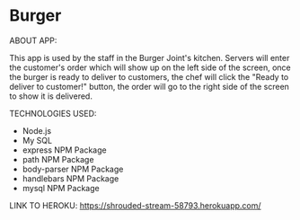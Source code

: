 # Burger

ABOUT APP:

This app is used by the staff in the Burger Joint's kitchen. Servers will enter the customer's order which will show up on the left side of the screen, once the burger is ready to deliver to customers, the chef will click the "Ready to deliver to customer!" button, the order will go to the right side of the screen to show it is delivered.



TECHNOLOGIES USED:

- Node.js
- My SQL
- express NPM Package
- path NPM Package
- body-parser NPM Package
- handlebars NPM Package
- mysql NPM Package

LINK TO HEROKU: https://shrouded-stream-58793.herokuapp.com/